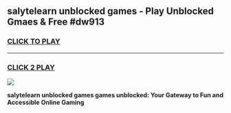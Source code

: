 
## salytelearn unblocked games - Play Unblocked Gmaes & Free #dw913
<h3>
<a href="https://premium.freeplayer.one?title=salytelearn_unblocked_games&ref=03M">CLICK TO PLAY</a></h3>
<hr>

<h3>
<a href="https://premium.freeplayer.one?title=salytelearn_unblocked_games&ref=03M">CLICK 2 PLAY</a>
  
</h3>

<a href="https://premium.freeplayer.one?title=salytelearn_unblocked_games&ref=03M"><img src="https://clearcache.store/games.png"></a>


**salytelearn unblocked games games unblocked: Your Gateway to Fun and Accessible Online Gaming**
